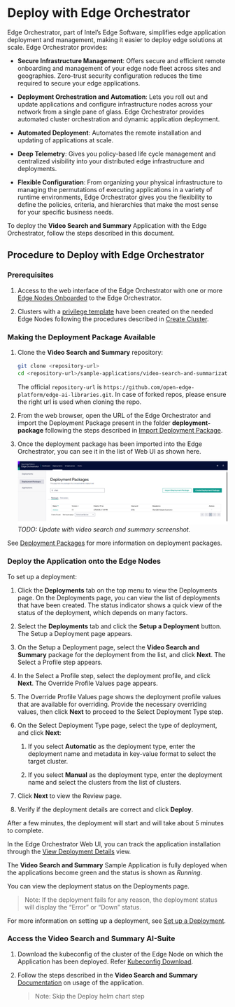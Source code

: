 # Deploy with Edge Orchestrator

Edge Orchestrator, part of Intel’s Edge Software, simplifies edge application deployment and management, making it easier to deploy edge solutions at scale. Edge Orchestrator provides:

* **Secure Infrastructure Management**: Offers secure and efficient remote onboarding and management of your edge node fleet across sites and geographies. Zero-trust security configuration reduces the time required to secure your edge applications.

* **Deployment Orchestration and Automation**: Lets you roll out and update applications and configure infrastructure nodes across your network from a single pane of glass. Edge Orchestrator provides automated cluster orchestration and dynamic application deployment.

* **Automated Deployment**: Automates the remote installation and updating of applications at scale.

* **Deep Telemetry**: Gives you policy-based life cycle management and centralized visibility into your distributed edge infrastructure and deployments.

* **Flexible Configuration**: From organizing your physical infrastructure to managing the permutations of executing applications in a variety of runtime environments, Edge Orchestrator gives you the flexibility to define the policies, criteria, and hierarchies that make the most sense for your specific business needs.

To deploy the **Video Search and Summary** Application with the Edge Orchestrator, follow the steps described in this document.

## Procedure to Deploy with Edge Orchestrator

### Prerequisites

1. Access to the web interface of the Edge Orchestrator with one or more [Edge Nodes Onboarded](<https://docs.openedgeplatform.intel.com/edge-manage-docs/main/user_guide/set_up_edge_infra/edge_node_onboard.html>) to the Edge Orchestrator.

1. Clusters with a [privilege template](<https://docs.openedgeplatform.intel.com/edge-manage-docs/main/user_guide/additional_howtos/set_up_a_cluster_template.html>) have been created on the needed Edge Nodes following the procedures described in [Create Cluster](<https://docs.openedgeplatform.intel.com/edge-manage-docs/main/user_guide/set_up_edge_infra/create_clusters.html#create-cluster>).

### Making the Deployment Package Available

1. Clone the **Video Search and Summary** repository:

    ```bash
    git clone <repository-url>
    cd <repository-url>/sample-applications/video-search-and-summarization
    ```

    The official `repository-url` is `https://github.com/open-edge-platform/edge-ai-libraries.git`. In case of forked repos, please ensure the right url is used when cloning the repo.

1. From the web browser, open the URL of the Edge Orchestrator and import the Deployment Package present in the folder **deployment-package** following the steps described in [Import Deployment Package](<https://docs.openedgeplatform.intel.com/edge-manage-docs/main/user_guide/package_software/import_deployment.html#import-deployment-package>).

1. Once the deployment package has been imported into the Edge Orchestrator, you can see it in the list of Web UI as shown here.

    **![Video Summary Image](./images/videosumm-emf.png)**
    _TODO: Update with video search and summary screenshot._

See [Deployment Packages](<https://docs.openedgeplatform.intel.com/edge-manage-docs/main/user_guide/package_software/deploy_packages.html#view-deployment-packages>) for more information on deployment packages.

### Deploy the Application onto the Edge Nodes

To set up a deployment:

1. Click the **Deployments** tab on the top menu to view the Deployments page. On the Deployments page, you can view the list of deployments that have been created. The status indicator shows a quick view of the status of the deployment, which depends on many factors.

1. Select the **Deployments** tab and click the **Setup a Deployment** button. The Setup a Deployment page appears.

1. On the Setup a Deployment page, select the **Video Search and Summary** package for the deployment from the list, and click **Next**. The Select a Profile step appears.

1. In the Select a Profile step, select the deployment profile, and click **Next**. The Override Profile Values page appears.

1. The Override Profile Values page shows the deployment profile values that are available for overriding. Provide the necessary overriding values, then click **Next** to proceed to the Select Deployment Type step.

1. On the Select Deployment Type page, select the type of deployment, and click **Next**:

    1. If you select **Automatic** as the deployment type, enter the deployment name and metadata in key-value format to select the target cluster.

    1. If you select **Manual** as the deployment type, enter the deployment name and select the clusters from the list of clusters.

1. Click **Next** to view the Review page.

1. Verify if the deployment details are correct and click **Deploy**.

After a few minutes, the deployment will start and will take about 5 minutes to complete.

In the Edge Orchestrator Web UI, you can track the application installation through the [View Deployment Details](<https://docs.openedgeplatform.intel.com/edge-manage-docs/main/user_guide/package_software/deployment_details.html#view-deployment-details>) view.

The **Video Search and Summary** Sample Application is fully deployed when the applications become green and the status is shown as _Running_.

You can view the deployment status on the Deployments page.

> Note: If the deployment fails for any reason, the deployment status will display the “Error” or “Down” status.

For more information on setting up a deployment, see [Set up a Deployment](<https://docs.openedgeplatform.intel.com/edge-manage-docs/main/user_guide/package_software/setup_deploy.html#set-up-a-deployment>).

### Access the **Video Search and Summary** AI-Suite

1. Download the kubeconfig of the cluster of the Edge Node on which the Application has been deployed. Refer [Kubeconfig Download](<https://docs.openedgeplatform.intel.com/edge-manage-docs/main/user_guide/set_up_edge_infra/accessing_clusters.html#organize-cluster-access-with-a-kubeconfig-file>).

1. Follow the steps described in the **Video Search and Summary** [Documentation](<deploy-with-helm.md>) on usage of the application.

   > Note: Skip the Deploy helm chart step
